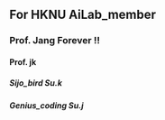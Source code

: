 ## For HKNU AiLab_member

### Prof. Jang Forever !!
#### Prof. jk
##### Sijo_bird Su.k
##### Genius_coding Su.j
